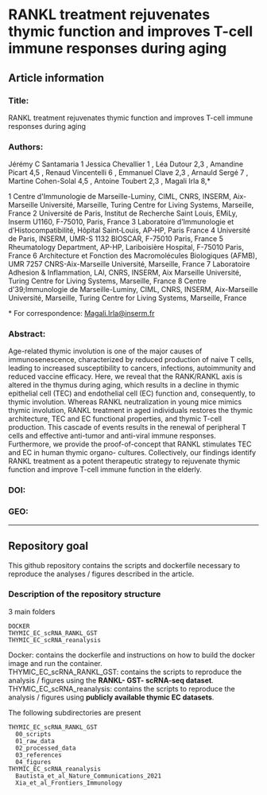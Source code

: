 # RANKL treatment rejuvenates thymic function and improves T-cell immune responses during aging
## Article information

### Title:
RANKL treatment rejuvenates thymic function and improves T-cell immune responses during aging

### Authors:
Jérémy C Santamaria 1 Jessica Chevallier 1 , Léa Dutour 2,3 , Amandine Picart 4,5 , Renaud
Vincentelli 6 , Emmanuel Clave 2,3 , Arnauld Sergé 7 , Martine Cohen-Solal 4,5 , Antoine Toubert 2,3 ,
Magali Irla 8,*

1 Centre d'Immunologie de Marseille-Luminy, CIML, CNRS, INSERM, Aix-Marseille Université,
Marseille, Turing Centre for Living Systems, Marseille, France
2 Université de Paris, Institut de Recherche Saint Louis, EMiLy, Inserm U1160, F-75010, Paris, France
3 Laboratoire d’Immunologie et d’Histocompatibilité, Hôpital Saint‐Louis, AP‐HP, Paris France
4 Université de Paris, INSERM, UMR-S 1132 BIOSCAR, F-75010 Paris, France
5 Rheumatology Department, AP-HP, Lariboisière Hospital, F-75010 Paris, France
6 Architecture et Fonction des Macromolécules Biologiques (AFMB), UMR 7257 CNRS-Aix-Marseille
Université, Marseille, France
7 Laboratoire Adhesion &amp; Inflammation, LAI, CNRS, INSERM, Aix Marseille Université, Turing Centre
for Living Systems, Marseille, France
8 Centre d'39;Immunologie de Marseille-Luminy, CIML, CNRS, INSERM, Aix-Marseille Université,
Marseille, Turing Centre for Living Systems, Marseille, France

\* For correspondence: Magali.Irla@inserm.fr

### Abstract:
Age-related thymic involution is one of the major causes of immunosenescence,
characterized by reduced production of naive T cells, leading to increased susceptibility to
cancers, infections, autoimmunity and reduced vaccine efficacy. Here, we reveal that the
RANK/RANKL axis is altered in the thymus during aging, which results in a decline in thymic
epithelial cell (TEC) and endothelial cell (EC) function and, consequently, to thymic
involution. Whereas RANKL neutralization in young mice mimics thymic involution, RANKL
treatment in aged individuals restores the thymic architecture, TEC and EC functional
properties, and thymic T-cell production. This cascade of events results in the renewal of
peripheral T cells and effective anti-tumor and anti-viral immune responses. Furthermore, we
provide the proof-of-concept that RANKL stimulates TEC and EC in human thymic organo-
cultures. Collectively, our findings identify RANKL treatment as a potent therapeutic strategy
to rejuvenate thymic function and improve T-cell immune function in the elderly.

### DOI:

### GEO: 
***
## Repository goal 
This github repository contains the scripts and dockerfile necessary to reproduce the analyses / figures described in the article. 

### Description of the repository structure
3 main folders
```
DOCKER
THYMIC_EC_scRNA_RANKL_GST
THYMIC_EC_scRNA_reanalysis
```
Docker: contains the dockerfile and instructions on how to build the docker image and run the container.  
THYMIC_EC_scRNA_RANKL_GST: contains the scripts to reproduce the analysis / figures using the **RANKL- GST- scRNA-seq dataset**. 
 THYMIC_EC_scRNA_reanalysis: contains the scripts to reproduce the analysis / figures using **publicly available thymic EC datasets**. 

The following subdirectories are present
```
THYMIC_EC_scRNA_RANKL_GST
  00_scripts
  01_raw_data
  02_processed_data
  03_references
  04_figures
THYMIC_EC_scRNA_reanalysis
  Bautista_et_al_Nature_Communications_2021
  Xia_et_al_Frontiers_Immunology
```
